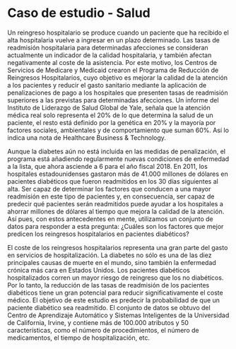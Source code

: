 # Caso de estudio - Salud

Un reingreso hospitalario se produce cuando un paciente que ha recibido el alta hospitalaria vuelve a ingresar en un plazo determinado. Las tasas de readmisión hospitalaria para determinadas afecciones se consideran actualmente un indicador de la calidad hospitalaria, y también afectan negativamente al coste de la asistencia. Por este motivo, los Centros de Servicios de Medicare y Medicaid crearon el Programa de Reducción de Reingresos Hospitalarios, cuyo objetivo es mejorar la calidad de la atención a los pacientes y reducir el gasto sanitario mediante la aplicación de penalizaciones de pago a los hospitales que presenten tasas de readmisión superiores a las previstas para determinadas afecciones. 
Un informe del Instituto de Liderazgo de Salud Global de Yale, señala que la atención médica real solo representa el 20% de lo que determina la salud de un paciente, el resto está definido por la genética en  20% y la mayorí­a por factores sociales, ambientales y de comportamiento que suman 60%. Así­ lo indica una nota de Healthcare Business & Technology.

Aunque la diabetes aún no está incluida en las medidas de penalización, el programa está añadiendo regularmente nuevas condiciones de enfermedad a la lista, que ahora asciende a 6 para el año fiscal 2018. En 2011, los hospitales estadounidenses gastaron más de 41.000 millones de dólares en pacientes diabéticos que fueron readmitidos en los 30 días siguientes al alta. Ser capaz de determinar los factores que conducen a una mayor readmisión en este tipo de pacientes y, en consecuencia, ser capaz de predecir qué pacientes serán readmitidos puede ayudar a los hospitales a ahorrar millones de dólares al tiempo que mejora la calidad de la atención. Así pues, con estos antecedentes en mente, utilizamos un conjunto de datos para responder a esta pregunta: ¿Cuáles son los factores que mejor predicen los reingresos hospitalarios en pacientes diabéticos?

El coste de los reingresos hospitalarios representa una gran parte del gasto en servicios de hospitalización. La diabetes no sólo es una de las diez principales causas de muerte en el mundo, sino también la enfermedad crónica más cara en Estados Unidos. Los pacientes diabéticos hospitalizados corren un mayor riesgo de reingreso que los no diabéticos. Por lo tanto, la reducción de las tasas de readmisión de los pacientes diabéticos tiene un gran potencial para reducir significativamente el coste médico. El objetivo de este estudio es predecir la probabilidad de que un paciente diabético sea readmitido. El conjunto de datos se obtuvo del Centro de Aprendizaje Automático y Sistemas Inteligentes de la Universidad de California, Irvine, y contiene más de 100.000 atributos y 50 características, como el número de procedimientos, el número de medicamentos, el tiempo de hospitalización, etc. 
